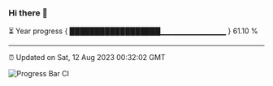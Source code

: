 ### Hi there 👋

⏳ Year progress { ██████████████████▁▁▁▁▁▁▁▁▁▁▁▁ } 61.10 %

---

⏰ Updated on Sat, 12 Aug 2023 00:32:02 GMT

![Progress Bar CI](https://github.com/Shyam-Makwana/GitHub-Actions-Demo/workflows/Progress%20Bar%20CI/badge.svg)
